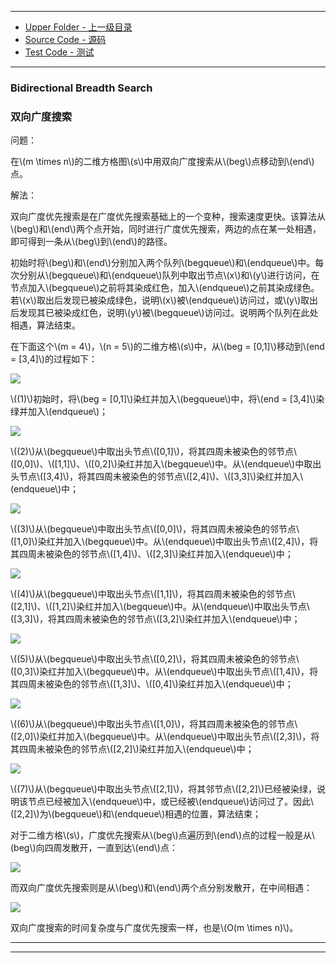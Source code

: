 --------
* [Upper Folder - 上一级目录](../)
* [Source Code - 源码](https://github.com/zhaochenyou/Way-to-Algorithm/blob/master/src/Search/BidirectionalBreadthSearch.hpp)
* [Test Code - 测试](https://github.com/zhaochenyou/Way-to-Algorithm/blob/master/src/Search/BidirectionalBreadthSearch.cpp)

--------

### Bidirectional Breadth Search
### 双向广度搜索
<div>
问题：
<p id="mi">在\(m \times n\)的二维方格图\(s\)中用双向广度搜索从\(beg\)点移动到\(end\)点。 </p>
解法：
<p id="mi">双向广度优先搜索是在广度优先搜索基础上的一个变种，搜索速度更快。该算法从\(beg\)和\(end\)两个点开始，同时进行广度优先搜索，两边的点在某一处相遇，即可得到一条从\(beg\)到\(end\)的路径。 </p>
<p id="mi">初始时将\(beg\)和\(end\)分别加入两个队列\(begqueue\)和\(endqueue\)中。每次分别从\(begqueue\)和\(endqueue\)队列中取出节点\(x\)和\(y\)进行访问，在节点加入\(begqueue\)之前将其染成红色，加入\(endqueue\)之前其染成绿色。若\(x\)取出后发现已被染成绿色，说明\(x\)被\(endqueue\)访问过，或\(y\)取出后发现其已被染成红色，说明\(y\)被\(begqueue\)访问过。说明两个队列在此处相遇，算法结束。 </p>
<p id="mi">在下面这个\(m = 4\)，\(n = 5\)的二维方格\(s\)中，从\(beg = [0,1]\)移动到\(end = [3,4]\)的过程如下： </p>
<p id="mc"><img src="../res/BidirectionalBreadthSearch1.png" /></p>
<p id="mi">\((1)\)初始时，将\(beg = [0,1]\)染红并加入\(begqueue\)中，将\(end = [3,4]\)染绿并加入\(endqueue\)； </p>
<p id="mc"><img src="../res/BidirectionalBreadthSearch2.png" /></p>
<p id="mi">\((2)\)从\(begqueue\)中取出头节点\([0,1]\)，将其四周未被染色的邻节点\([0,0]\)、\([1,1]\)、\([0,2]\)染红并加入\(begqueue\)中。从\(endqueue\)中取出头节点\([3,4]\)，将其四周未被染色的邻节点\([2,4]\)、\([3,3]\)染红并加入\(endqueue\)中； </p>
<p id="mc"><img src="../res/BidirectionalBreadthSearch3.png" /></p>
<p id="mi">\((3)\)从\(begqueue\)中取出头节点\([0,0]\)，将其四周未被染色的邻节点\([1,0]\)染红并加入\(begqueue\)中。从\(endqueue\)中取出头节点\([2,4]\)，将其四周未被染色的邻节点\([1,4]\)、\([2,3]\)染红并加入\(endqueue\)中； </p>
<p id="mc"><img src="../res/BidirectionalBreadthSearch4.png" /></p>
<p id="mi">\((4)\)从\(begqueue\)中取出头节点\([1,1]\)，将其四周未被染色的邻节点\([2,1]\)、\([1,2]\)染红并加入\(begqueue\)中。从\(endqueue\)中取出头节点\([3,3]\)，将其四周未被染色的邻节点\([3,2]\)染红并加入\(endqueue\)中； </p>
<p id="mc"><img src="../res/BidirectionalBreadthSearch5.png" /></p>
<p id="mi">\((5)\)从\(begqueue\)中取出头节点\([0,2]\)，将其四周未被染色的邻节点\([0,3]\)染红并加入\(begqueue\)中。从\(endqueue\)中取出头节点\([1,4]\)，将其四周未被染色的邻节点\([1,3]\)、\([0,4]\)染红并加入\(endqueue\)中； </p>
<p id="mc"><img src="../res/BidirectionalBreadthSearch6.png" /></p>
<p id="mi">\((6)\)从\(begqueue\)中取出头节点\([1,0]\)，将其四周未被染色的邻节点\([2,0]\)染红并加入\(begqueue\)中。从\(endqueue\)中取出头节点\([2,3]\)，将其四周未被染色的邻节点\([2,2]\)染红并加入\(endqueue\)中； </p>
<p id="mc"><img src="../res/BidirectionalBreadthSearch7.png" /></p>
<p id="mi">\((7)\)从\(begqueue\)中取出头节点\([2,1]\)，将其邻节点\([2,2]\)已经被染绿，说明该节点已经被加入\(endqueue\)中，或已经被\(endqueue\)访问过了。因此\([2,2]\)为\(begqueue\)和\(endqueue\)相遇的位置，算法结束； </p>
<p id="mi">对于二维方格\(s\)，广度优先搜索从\(beg\)点遍历到\(end\)点的过程一般是从\(beg\)向四周发散开，一直到达\(end\)点： </p>
<p id="mc"><img src="../res/BidirectionalBreadthSearch8.png" /></p>
<p id="mi">而双向广度优先搜索则是从\(beg\)和\(end\)两个点分别发散开，在中间相遇： </p>
<p id="mc"><img src="../res/BidirectionalBreadthSearch9.png" /></p>
<p id="mi">双向广度搜索的时间复杂度与广度优先搜索一样，也是\(O(m \times n)\)。 </p>
</div>

--------
--------

